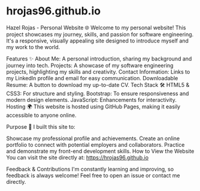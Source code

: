 # hrojas96.github.io
Hazel Rojas - Personal Website 🌐
Welcome to my personal website! This project showcases my journey, skills, and passion for software engineering. It's a responsive, visually appealing site designed to introduce myself and my work to the world.

Features ✨
About Me: A personal introduction, sharing my background and journey into tech.
Projects: A showcase of my software engineering projects, highlighting my skills and creativity.
Contact Information: Links to my LinkedIn profile and email for easy communication.
Downloadable Resume: A button to download my up-to-date CV.
Tech Stack 🛠️
HTML5 & CSS3: For structure and styling.
Bootstrap: To ensure responsiveness and modern design elements.
JavaScript: Enhancements for interactivity.
Hosting 🌍
This website is hosted using GitHub Pages, making it easily accessible to anyone online.

Purpose 🎯
I built this site to:

Showcase my professional profile and achievements.
Create an online portfolio to connect with potential employers and collaborators.
Practice and demonstrate my front-end development skills.
How to View the Website
You can visit the site directly at: https://hrojas96.github.io

Feedback & Contributions
I'm constantly learning and improving, so feedback is always welcome! Feel free to open an issue or contact me directly.
